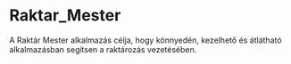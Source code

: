 # Raktar_Mester
A Raktár Mester alkalmazás célja, hogy könnyedén, kezelhető és átlátható alkalmazásban segítsen a raktározás vezetésében.
